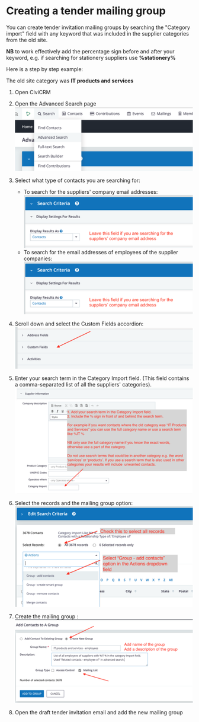 # Creating a tender mailing group

You can create tender invitation mailing groups by searching the "Category import" field with any keyword that was included in the supplier categories from the old site.

**NB** to work effectively add the percentage sign before and after your keyword, e.g. if searching for stationery suppliers use **%stationery%** 

Here is a step by step example:

The old site category was **IT products and services**

1. Open CiviCRM

2. Open the Advanced Search page
![screenshot](../img/tender-mailing-group-1.png)

3. Select what type of contacts you are searching for:
    - To search for the suppliers' company email addresses:
    ![screenshot](../img/tender-mailing-group-2.png)
    - To search for the email addresses of employees of the supplier companies:
    ![screenshot](../img/tender-mailing-group-3.png)

4. Scroll down and select the Custom Fields accordion:
![screenshot](../img/tender-mailing-group-4.png)

5. Enter your search term in the Category Import field. (This field contains a comma-separated list of all the suppliers' categories). 
![screenshot](../img/tender-mailing-group-5.png)

6. Select the records and the mailing group option:
![screenshot](../img/tender-mailing-group-6.png)

7. Create the mailing group :
![screenshot](../img/tender-mailing-group-7.png)

8. Open the draft tender invitation email and add the new mailing group